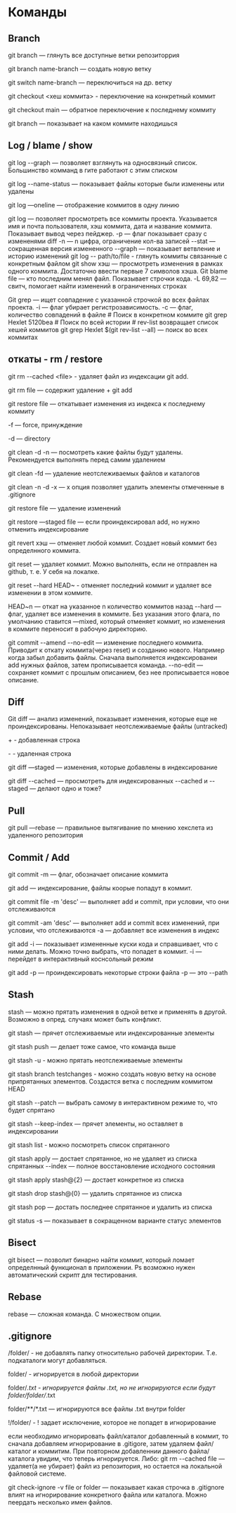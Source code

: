 # Команды

## Branch

git branch — глянуть все доступные ветки репозиторрия

git branch name-branch — создать новую ветку

git switch name-branch — переключиться на др. ветку

git checkout <хеш коммита> - переключение на конкретный коммит

git checkout main — обратное переключение к последнему коммиту

git branch — показывает на каком коммите находишься

## Log / blame / show

git log --graph — позволяет взглянуть на односвязный список. Большинство комманд в гите работают с этим списком

git log --name-status — показывает файлы которые были изменены или удалены

git log —oneline — отображение коммитов в одну линию

git log — позволяет просмотреть все коммиты проекта. Указывается имя и почта пользователя, хэш коммита, дата и название коммита. Показывает вывод через пейджер.
  -p — флаг показывает сразу с измененями diff
  -n — n цифра, ограничение кол-ва записей
  --stat — сокращенная версия измененного
 --graph — показывает ветвление и историю изменений
git log -- path/to/file  - глянуть коммиты связанные с конкретным файлом
git show хэш — просмотреть изменения в рамках одного коммита. Достаточно ввести первые 7 символов хэша.
Git blame file — кто последним менял файл. Показывает строчки кода.
  -L 69,82 — свитч, помогает найти изменений в ограниченных строках

Git grep — ищет совпадение с указанной строчкой во всех файлах проекта.
  -i — флаг убирает регистрозависимость.
  -c — флаг, количество совпадений в файле
\# Поиск в конкретном коммите
git grep Hexlet 5120bea
\# Поиск по всей истории
\# rev-list возвращает список хешей коммитов
git grep Hexlet $(git rev-list --all) — поиск во всех коммитах


## откаты - rm / restore

git rm --cached \<file\> - удаляет файл из индексации git add.

git rm file — содержит удаление + git add

git restore file — откатывает изменения из индекса к последнему коммиту

-f — force, принуждение

-d — directory

git clean -d -n — посмотреть какие файлы будут удалены. Рекомендуется выполнять перед самим удалением

git clean -fd — удаление неотслеживаемых файлов и каталогов

git clean -n -d -x — x опция позволяет удалить элементы отмеченные в .gitignore

git restore file — удаление изменений

git restore —staged file — если проиндексировал add, но нужно отменить индексирование

git revert хэш — отменяет любой коммит. Создает новый коммит без определнного коммита.

git reset — удаляет коммит. Можно выполнять, если не отправлен на github, т. е. У себя на локалке.

git reset --hard HEAD~ - отменяет последний коммит и удаляет все изменении в этом коммите.

  HEAD~n — откат на указанное n количество коммитов назад
   --hard — флаг, удаляет все изменения в коммите. Без указания этого флага, по умолчанию ставится —mixed, который отменяет коммит, но изменения в коммите переносит в рабочую директорию.


git commit --amend --no-edit — изменение последнего коммита. Приводит к откату коммита(через reset) и созданию нового. Например когда забыл добавить файлы. Сначала выполняется индексированеи add нужных файлов, затем прописывается команда.
  --no-edit — сохраняет коммит с прошлым описанием, без нее прописывается новое описание.

## Diff
Git diff — анализ изменений, показывает изменения, которые еще не проиндексированы. Непоказывает неотслеживаемые файлы (untracked)

\+ - добавленная строка

\- - удаленная строка

git diff —staged — изменения, которые добавлены в индексирование

git diff --cached — просмотреть для индексированных
  --cached и --staged — делают одно и тоже?

## Pull

git pull —rebase — правильное вытягивание по мнению хекслета из удаленного репозитория

## Commit / Add

git commit
-m — флаг, обозначает описание коммита

git add — индексирование, файлы коорые попадут в коммит.

git commit file -m 'desc' — выполняет add и commit, при условии, что они отслеживаются

git commit -am 'desc' — выполняет add и commit всех изменений, при условии, что отслеживаются
  -a — добавляет все изменения в индекс

git add -i — показывает измененные куски кода и справшивает, что с ними делать. Можно точно выбрать, что попадет в коммит.
  -i — перейдет в интерактивный коснсольный режим
  
  git add -p — проиндексировать некоторые строки файла
  -p — это --path

## Stash

stash — можно прятать изменения в одной ветке и применять в другой. Возможно в опред. случаях может быть конфликт.

git stash — прячет отслеживаемые или индексированные элементы

git stash push — делает тоже самое, что команда выше

git stash -u - можно прятать неотслеживаемые элементы

git stash branch testchanges - можно создать новую ветку на основе припрятанных элементов. Создастся ветка с последним коммитом HEAD

git stash --patch — выбрать самому в интерактивном режиме то, что будет спрятано

git stash --keep-index — прячет элементы, но оставляет в индексировании

git stash list - можно посмотреть список спрятанного

git stash apply — достает спрятанное, но не удаляет из списка спрятанных
  --index — полное восстановление исходного состояния
  
git stash apply stash@{2} — достает конкретное из списка

git stash drop stash@{0} — удалить спрятанное из списка

git stash pop — достать последнее спрятанное и удалить из списка

git status -s — показывает в сокращенном варианте статус элементов

## Bisect

git bisect — позволит бинарно найти коммит, который ломает определнный функционал в приложении. Ps возможно нужен автоматический скрипт для тестирования.

## Rebase

rebase — сложная команда. С множеством опции.

## .gitignore

/folder/ - не добавлять папку относительно рабочей директории. Т.е. подкаталоги могут добавляться.

folder/ - игнорируется в любой директории

folder/*.txt - игнорируется файлы .txt, но не игнорируются если будут folder/folder/*.txt

folder/**/*.txt — игнорируются все файлы .txt внутри folder

!/folder/ - ! задает исключение, которое не попадет в игнорирование


если необходимо игнорировать файл/каталог добавленный в коммит, то сначала добавляем игнорирование в .gitigore, затем удаляем файл/каталог и коммитим. При повторном добавленнии данного файла/каталога увидим, что теперь игнорируется. Либо:
git rm --cached file — удаляет(а не убирает) файл из репозитория, но остается на локальной файловой системе.

git check-ignore -v file or folder — показывает какая строчка в .gitignore влият на игнорирование конкретного файла или каталога. Можно пеердать несколько имен файлов.
